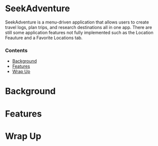 # SeekAdventure
SeekAdventure is a menu-driven application that allows users to create travel logs, plan trips, and research destinations all in one app. There are 
still some application features not fully implemented such as the Location Feauture and a Favorite Locations tab.
### Contents
+ [Background](url)
+ [Features](url)
+ [Wrap Up](url)

# Background 

# Features


# Wrap Up
